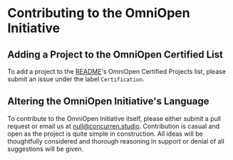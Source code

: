 # Contributing to the OmniOpen Initiative

## Adding a Project to the OmniOpen Certified List
To add a project to the [README](./README.md)'s OmniOpen Certified Projects list, please submit an issue under the label `Certification`.

## Altering the OmniOpen Initiative's Language
To contribute to the OmniOpen Initiative itself, please either submit a pull request or email us at <null@concurren.studio>.
Contribution is casual and open as the project is quite simple in construction.
All ideas will be thoughtfully considered and thorough reasoning in support or denial of all suggestions will be given.

